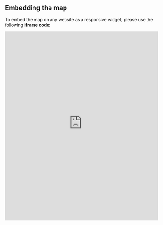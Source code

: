 ## Embedding the map

To embed the map on any website as a responsive widget, please use the following **iframe code**:

<iframe title="Euranet Map" aria-label="Map" id="euranet-map-carbon-intensity-of-electricity-production-in-the-eu" src="https://map-ghg-electricity-production.vercel.app/" scrolling="no" frameborder="0"style="width: 0; min-width: 100% !important; border: none;" height="624"></iframe><script type="text/javascript">window.addEventListener("message",e=>{if("https://map-ghg-electricity-production.vercel.app"!==e.origin)return;let t=e.data;if(t.height){document.getElementById("euranet-map-carbon-intensity-of-electricity-production-in-the-eu").height=t.height+"px"}},!1)</script>